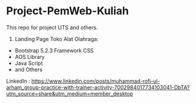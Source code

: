 # Project-PemWeb-Kuliah
This repo for project UTS and others.

1. Landing Page Toko Alat Olahraga:

  - Bootstrap 5.2.3 Framework CSS
  - AOS Library
  - Java Script
  - and Others
  
  LinkedIn : https://www.linkedin.com/posts/muhammad-rofi-ul-arham_group-practice-with-trainer-activity-7002984017734103041-DbTA?utm_source=share&utm_medium=member_desktop
